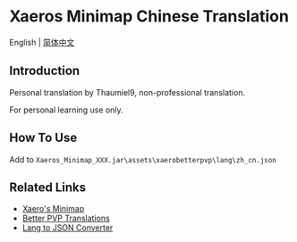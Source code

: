 # Xaeros Minimap Chinese Translation

English | [简体中文](./README-CN.md)

## Introduction

Personal translation by Thaumiel9, non-professional translation.

For personal learning use only.

## How To Use

Add to `Xaeros_Minimap_XXX.jar\assets\xaerobetterpvp\lang\zh_cn.json`

## Related Links

+ [Xaero's Minimap](https://www.curseforge.com/minecraft/mc-mods/xaeros-minimap)
+ [Better PVP Translations](https://github.com/thexaero/Better-PVP-Translations)
+ [Lang to JSON Converter](https://www.tterrag.com/lang2json)
